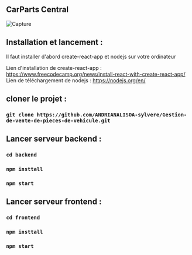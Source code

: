 ## CarParts Central
![Capture](https://github.com/ANDRIANALISOA-sylvere/Gestion-de-vente-de-pieces-de-vehicule/assets/119260104/e357d3e5-5a2a-4896-bac8-27c8d388f257)

## Installation et lancement :

Il faut installer d'abord create-react-app et nodejs sur votre ordinateur

Lien d'installation de create-react-app : https://www.freecodecamp.org/news/install-react-with-create-react-app/
Lien de téléchargement de nodejs : https://nodejs.org/en/

## cloner le projet :

### `git clone https://github.com/ANDRIANALISOA-sylvere/Gestion-de-vente-de-pieces-de-vehicule.git`

## Lancer serveur backend : 

### `cd backend`

### `npm insttall`

### `npm start`

## Lancer serveur frontend :

### `cd frontend`

### `npm insttall`

### `npm start`
